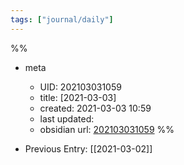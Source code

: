 ```yaml
---
tags: ["journal/daily"]
---
```

%%
- meta
	- UID: 202103031059
	- title: [2021-03-03]
	- created: 2021-03-03 10:59
	- last updated: 
	- obsidian url:  [202103031059](obsidian://open?vault=not-a-robot&file=daily%2F2021-03%2F2021-03-03)
%%

- Previous Entry: [[2021-03-02]]